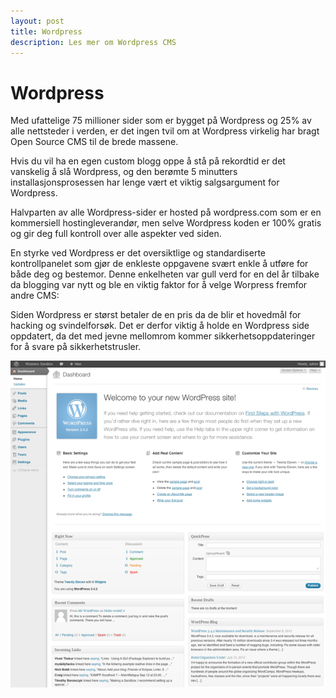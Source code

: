 ```yaml
---
layout: post
title: Wordpress
description: Les mer om Wordpress CMS
---
```


# Wordpress
Med ufattelige 75 millioner sider som er bygget på Wordpress og 25% av alle nettsteder i verden, er det ingen tvil om at Wordpress virkelig har bragt Open Source CMS til de brede massene.

Hvis du vil ha en egen custom blogg oppe å stå på rekordtid er det vanskelig å slå Wordpress, og den berømte 5 minutters installasjonsprosessen har lenge vært et viktig salgsargument for Wordpress.

Halvparten av alle Wordpress-sider er hosted på wordpress.com som er en kommersiell hostingleverandør, men selve Wordpress koden er 100% gratis og gir deg full kontroll over alle aspekter ved siden.

En styrke ved Wordpress er det oversiktlige og standardiserte kontrollpanelet som gjør de enkleste oppgavene svært enkle å utføre for både deg og bestemor. Denne enkelheten var gull verd for en del år tilbake da blogging var nytt og ble en viktig faktor for å velge Worpress fremfor andre CMS:

Siden Wordpress er størst betaler de en pris da de blir et hovedmål for hacking og svindelforsøk. Det er derfor viktig å holde en Wordpress side oppdatert, da det med jevne mellomrom kommer sikkerhetsoppdateringer for å svare på sikkerhetstrusler.

![Wordpress screenshot](../img/wordpress-screenshot.png)